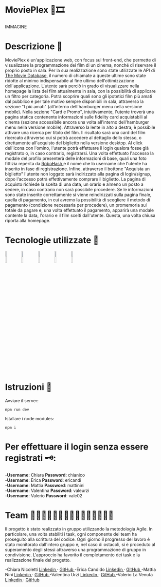 # MoviePlex 🍿🎞

IMMAGINE

# Descrizione 📖

MoviePlex è un'applicazione web, con focus sul front-end, che permette di visualizzare la programmazione dei film di un cinema, nonché di riservare il proprio posto in sala.
Per la sua realizzazione sono state utilizzate le API di <a href="https://www.themoviedb.org/documentation/api?language=it-IT">The Movie Database</a>, 
il numero di chiamate a queste ultime sono state ridotte al minimo indispensabile al fine ultimo dell'ottimizzazione dell'applicazione.
L'utente sarà perciò in grado di visualizzare nella homepage la lista dei film attualmente in sala, con la possibilità di applicare un filtro per categoria. Potrà
scoprire quali sono gli ipotetici film più amati dal pubblico e per tale motivo sempre disponibili in sala, attraverso la sezione "I più amati"
(all'interno dell'hamburger menu nella versione mobile).
Nella sezione "Card e Promo", intuitivamente, l'utente troverà una pagina statica contenente informazioni sulle fidelity card acquistabili al cinema (sezione accessibile
ancora una volta all'interno dell'hamburger menu nella versione mobile).
Attraverso la lente in alto a destra, è possibile attivare una ricerca per titolo del film. Il risultato sarà una card del film ricercato attraverso cui si potrà accedere 
al dettaglio dello stesso, o direttamente all'acquisto del biglietto nella versione desktop.
Al click dell'icona con l'omino, l'utente potrà effettuare il login qualora fosse già registrato o, in caso contrario, registrarsi. Una volta effettuato l'accesso la modale
del profilo presenterà delle informazioni di base, quali una foto fittizia reperita da <a href="https://robohash.org/"> RoboHash </a> e il nome che lo username che l'utente 
ha inserito in fase di registrazione.
Infine, attraverso il bottone "Acquista un biglietto" l'utente non loggato sarà indirizzato alla pagina di login/signup, dopo l'accesso potrà effettivamente comprare il 
biglietto.
La pagina di acquisto richiede la scelta di una data, un orario e almeno un posto a sedere, in caso contrario non sarà possibile procedere. Se le informazioni sono state 
inserite correttamente si viene reindirizzati sulla pagina finale, quella di pagamento, in cui avremo la possibilità di scegliere il metodo di pagamento (condizione 
necessaria per procedere), un promemoria sul totale da pagare e, una volta effettuato il pagamento, apparirà una modale contente la data, l'orario e il film scelti dall'utente.
Questa, una volta chiusa riporta alla homepage.

# Tecnologie utilizzate 🚀

<code><img width="10%" src="https://www.vectorlogo.zone/logos/reactjs/reactjs-ar21.svg"></code>
<code><img width="10%" src="https://www.vectorlogo.zone/logos/sass-lang/sass-lang-ar21.svg"></code>
<code><img width="10%" src="https://www.vectorlogo.zone/logos/npmjs/npmjs-ar21.svg"></code>
<code><img width="10%" src="https://www.vectorlogo.zone/logos/w3_html5/w3_html5-ar21.svg"></code>
<code><img width="10%" src="https://www.vectorlogo.zone/logos/javascript/javascript-horizontal.svg"></code>







# Istruzioni 📌

Avviare il server:
```
npm run dev

```

Istallare i node modules:

```
npm i 
```

# Per effettuare il login senza essere registrati 🗝:

-<b>Username</b>: Chiara <b>Password</b>: chianico <br/>
-<b>Username</b>: Erica <b>Password</b>: ericandi <br/>
-<b>Username</b>: Mattia <b>Password</b>: mattinini <br/>
-<b>Username</b>: Valentina <b>Password</b>: valeurzi <br/>
-<b>Username</b>: Valerio <b>Password</b>: vale02 <br/>

# Team 👩🏻‍💻👩🏻‍💻👩🏻‍💻👨🏻‍💻👨🏻‍💻

Il progetto è stato realizzato in gruppo utilizzando la metodologia Agile.
In particolare, una volta stabiliti i task, ogni componente del team ha proseguito alla scrittura del codice. Ogni giorno il progresso del lavoro è stato monitorato
dall'intero gruppo e, nel caso di ostacoli, si è proceduto al superamento degli stessi attraverso una programmazione di gruppo in condivisione.
L'approccio ha favorito il completamento dei task e la realizzazione finale del progetto.

-Chiara Nicoletti <a href="https://www.linkedin.com/in/erica-candido-8085a4259/">Linkedin </a> · <a href="https://github.com/EricaCandido">GitHub </a>
-Erica Candido <a href="https://www.linkedin.com/in/erica-candido-8085a4259/">Linkedin </a> · <a href="https://github.com/EricaCandido">GitHub </a>
-Mattia Ninì <a href="https://www.linkedin.com/in/erica-candido-8085a4259/">Linkedin </a> · <a href="https://github.com/EricaCandido">GitHub </a>
-Valentina Urzì <a href="https://www.linkedin.com/in/erica-candido-8085a4259/">Linkedin </a> · <a href="https://github.com/EricaCandido">GitHub </a>
-Valerio La Venuta <a href="https://www.linkedin.com/in/erica-candido-8085a4259/">Linkedin </a> · <a href="https://github.com/EricaCandido">GitHub </a>
